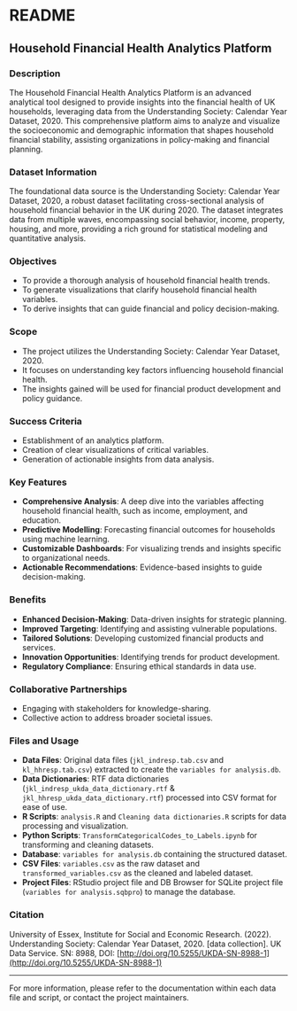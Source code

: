 # README

## Household Financial Health Analytics Platform

### Description

The Household Financial Health Analytics Platform is an advanced analytical tool designed to provide insights into the financial health of UK households, leveraging data from the Understanding Society: Calendar Year Dataset, 2020. This comprehensive platform aims to analyze and visualize the socioeconomic and demographic information that shapes household financial stability, assisting organizations in policy-making and financial planning.

### Dataset Information

The foundational data source is the Understanding Society: Calendar Year Dataset, 2020, a robust dataset facilitating cross-sectional analysis of household financial behavior in the UK during 2020. The dataset integrates data from multiple waves, encompassing social behavior, income, property, housing, and more, providing a rich ground for statistical modeling and quantitative analysis.

### Objectives

- To provide a thorough analysis of household financial health trends.
- To generate visualizations that clarify household financial health variables.
- To derive insights that can guide financial and policy decision-making.

### Scope

- The project utilizes the Understanding Society: Calendar Year Dataset, 2020.
- It focuses on understanding key factors influencing household financial health.
- The insights gained will be used for financial product development and policy guidance.

### Success Criteria

- Establishment of an analytics platform.
- Creation of clear visualizations of critical variables.
- Generation of actionable insights from data analysis.

### Key Features

- **Comprehensive Analysis**: A deep dive into the variables affecting household financial health, such as income, employment, and education.
- **Predictive Modelling**: Forecasting financial outcomes for households using machine learning.
- **Customizable Dashboards**: For visualizing trends and insights specific to organizational needs.
- **Actionable Recommendations**: Evidence-based insights to guide decision-making.

### Benefits

- **Enhanced Decision-Making**: Data-driven insights for strategic planning.
- **Improved Targeting**: Identifying and assisting vulnerable populations.
- **Tailored Solutions**: Developing customized financial products and services.
- **Innovation Opportunities**: Identifying trends for product development.
- **Regulatory Compliance**: Ensuring ethical standards in data use.

### Collaborative Partnerships

- Engaging with stakeholders for knowledge-sharing.
- Collective action to address broader societal issues.

### Files and Usage

- **Data Files**: Original data files (`jkl_indresp.tab.csv` and `kl_hhresp.tab.csv`) extracted to create the `variables for analysis.db`.
- **Data Dictionaries**: RTF data dictionaries (`jkl_indresp_ukda_data_dictionary.rtf` & `jkl_hhresp_ukda_data_dictionary.rtf`) processed into CSV format for ease of use.
- **R Scripts**: `analysis.R` and `Cleaning data dictionaries.R` scripts for data processing and visualization.
- **Python Scripts**: `TransformCategoricalCodes_to_Labels.ipynb` for transforming and cleaning datasets.
- **Database**: `variables for analysis.db` containing the structured dataset.
- **CSV Files**: `variables.csv` as the raw dataset and `transformed_variables.csv` as the cleaned and labeled dataset.
- **Project Files**: RStudio project file and DB Browser for SQLite project file (`variables for analysis.sqbpro`) to manage the database.

### Citation

University of Essex, Institute for Social and Economic Research. (2022). Understanding Society: Calendar Year Dataset, 2020. [data collection]. UK Data Service. SN: 8988, DOI: [http://doi.org/10.5255/UKDA-SN-8988-1](http://doi.org/10.5255/UKDA-SN-8988-1)

---

For more information, please refer to the documentation within each data file and script, or contact the project maintainers.
